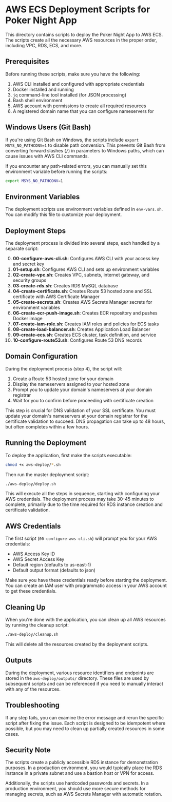 # AWS ECS Deployment Scripts for Poker Night App

This directory contains scripts to deploy the Poker Night App to AWS ECS. The scripts create all the necessary AWS resources in the proper order, including VPC, RDS, ECS, and more.

## Prerequisites

Before running these scripts, make sure you have the following:

1. AWS CLI installed and configured with appropriate credentials
2. Docker installed and running
3. `jq` command-line tool installed (for JSON processing)
4. Bash shell environment
5. AWS account with permissions to create all required resources
6. A registered domain name that you can configure nameservers for

## Windows Users (Git Bash)

If you're using Git Bash on Windows, the scripts include `export MSYS_NO_PATHCONV=1` to disable path conversion. This prevents Git Bash from converting forward slashes (`/`) in parameters to Windows paths, which can cause issues with AWS CLI commands.

If you encounter any path-related errors, you can manually set this environment variable before running the scripts:

```bash
export MSYS_NO_PATHCONV=1
```

## Environment Variables

The deployment scripts use environment variables defined in `env-vars.sh`. You can modify this file to customize your deployment.

## Deployment Steps

The deployment process is divided into several steps, each handled by a separate script:

0. **00-configure-aws-cli.sh**: Configures AWS CLI with your access key and secret key
1. **01-setup.sh**: Configures AWS CLI and sets up environment variables
2. **02-create-vpc.sh**: Creates VPC, subnets, internet gateway, and security groups
3. **03-create-rds.sh**: Creates RDS MySQL database
4. **04-create-certificate.sh**: Creates Route 53 hosted zone and SSL certificate with AWS Certificate Manager
5. **05-create-secrets.sh**: Creates AWS Secrets Manager secrets for environment variables
6. **06-create-ecr-push-image.sh**: Creates ECR repository and pushes Docker image
7. **07-create-iam-role.sh**: Creates IAM roles and policies for ECS tasks
8. **08-create-load-balancer.sh**: Creates Application Load Balancer
9. **09-create-ecs.sh**: Creates ECS cluster, task definition, and service
10. **10-configure-route53.sh**: Configures Route 53 DNS records

## Domain Configuration

During the deployment process (step 4), the script will:

1. Create a Route 53 hosted zone for your domain
2. Display the nameservers assigned to your hosted zone
3. Prompt you to update your domain's nameservers at your domain registrar
4. Wait for you to confirm before proceeding with certificate creation

This step is crucial for DNS validation of your SSL certificate. You must update your domain's nameservers at your domain registrar for the certificate validation to succeed. DNS propagation can take up to 48 hours, but often completes within a few hours.

## Running the Deployment

To deploy the application, first make the scripts executable:

```bash
chmod +x aws-deploy/*.sh
```

Then run the master deployment script:

```bash
./aws-deploy/deploy.sh
```

This will execute all the steps in sequence, starting with configuring your AWS credentials. The deployment process may take 30-45 minutes to complete, primarily due to the time required for RDS instance creation and certificate validation.

## AWS Credentials

The first script (`00-configure-aws-cli.sh`) will prompt you for your AWS credentials:

- AWS Access Key ID
- AWS Secret Access Key
- Default region (defaults to us-east-1)
- Default output format (defaults to json)

Make sure you have these credentials ready before starting the deployment. You can create an IAM user with programmatic access in your AWS account to get these credentials.

## Cleaning Up

When you're done with the application, you can clean up all AWS resources by running the cleanup script:

```bash
./aws-deploy/cleanup.sh
```

This will delete all the resources created by the deployment scripts.

## Outputs

During the deployment, various resource identifiers and endpoints are stored in the `aws-deploy/outputs/` directory. These files are used by subsequent scripts and can be referenced if you need to manually interact with any of the resources.

## Troubleshooting

If any step fails, you can examine the error message and rerun the specific script after fixing the issue. Each script is designed to be idempotent where possible, but you may need to clean up partially created resources in some cases.

## Security Note

The scripts create a publicly accessible RDS instance for demonstration purposes. In a production environment, you would typically place the RDS instance in a private subnet and use a bastion host or VPN for access.

Additionally, the scripts use hardcoded passwords and secrets. In a production environment, you should use more secure methods for managing secrets, such as AWS Secrets Manager with automatic rotation.
